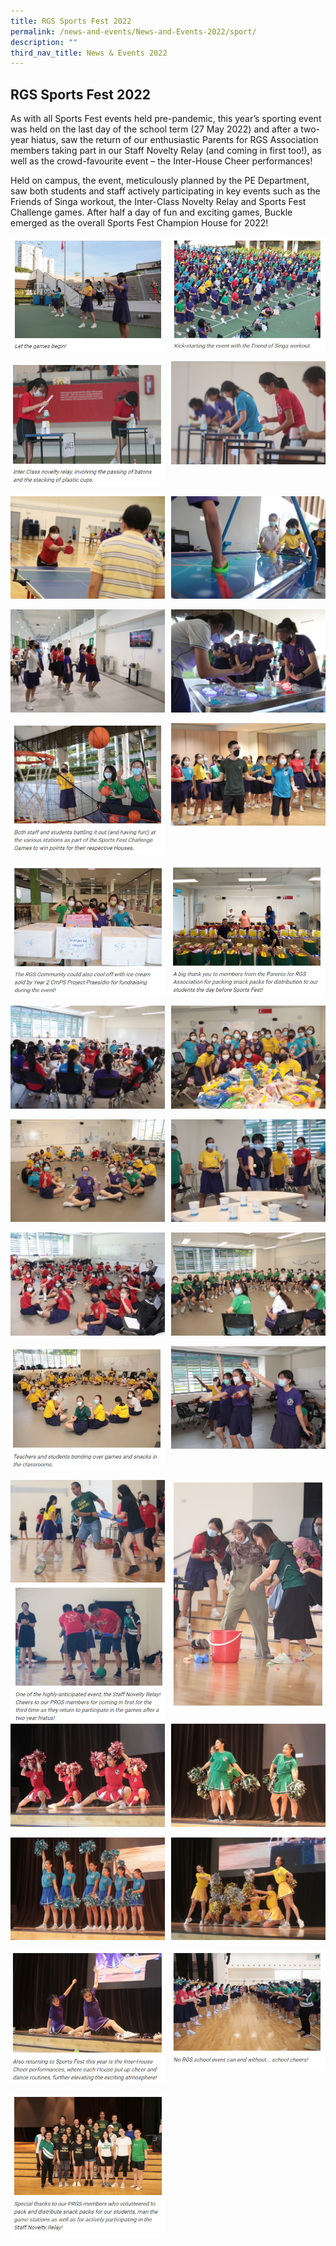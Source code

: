 ```yaml
---
title: RGS Sports Fest 2022
permalink: /news-and-events/News-and-Events-2022/sport/
description: ""
third_nav_title: News & Events 2022
---
```

## RGS Sports Fest 2022

As with all Sports Fest events held pre-pandemic, this year’s sporting event was held on the last day of the school term (27 May 2022) and after a two-year hiatus, saw the return of our enthusiastic Parents for RGS Association members taking part in our Staff Novelty Relay (and coming in first too!), as well as the crowd-favourite event – the Inter-House Cheer performances!  
  
Held on campus, the event, meticulously planned by the PE Department, saw both students and staff actively participating in key events such as the Friends of Singa workout, the Inter-Class Novelty Relay and Sports Fest Challenge games. After half a day of fun and exciting games, Buckle emerged as the overall Sports Fest Champion House for 2022!

<img src="/images/sport1.jpg" style="width:49%" align=left>
<img src="/images/sport2.jpg" style="width:49%" align=right>
<br clear="left"><br>

<img src="/images/sport3.jpg" style="width:49%" align=left>
<img src="/images/sport4.jpg" style="width:49%" align=right>
<br clear="left"><br>

<img src="/images/sport5.jpg" style="width:49%" align=left>
<img src="/images/sport6.jpg" style="width:49%" align=right>
<br clear="left"><br>

<img src="/images/sport7.jpg" style="width:49%" align=left>
<img src="/images/sport8.jpg" style="width:49%" align=right>
<br clear="left"><br>

<img src="/images/sport9.jpg" style="width:49%" align=left>
<img src="/images/sport10.jpg" style="width:49%" align=right>
<br clear="left"><br>

<img src="/images/sport11.jpg" style="width:49%" align=left>
<img src="/images/sport12.jpg" style="width:49%" align=right>
<br clear="left"><br>

<img src="/images/sport13.jpg" style="width:49%" align=left>
<img src="/images/sport14.jpg" style="width:49%" align=right>
<br clear="left"><br>

<img src="/images/sport15.jpg" style="width:49%" align=left>
<img src="/images/sport16.jpg" style="width:49%" align=right>
<br clear="left"><br>

<img src="/images/sport17.jpg" style="width:49%" align=left>
<img src="/images/sport18.jpg" style="width:49%" align=right>
<br clear="left"><br>

<img src="/images/sport19.jpg" style="width:49%" align=left>
<img src="/images/sport20.jpg" style="width:49%" align=right>
<br clear="left"><br>

<img src="/images/sport21.jpg" style="width:49%" align=left>
<img src="/images/sport22.jpg" style="width:49%" align=right>
<img src="/images/sport23.jpg" style="width:49%" align=left>
<br clear=left>

<img src="/images/sport24.jpg" style="width:49%" align=left>
<img src="/images/sport25.jpg" style="width:49%" align=right>
<br clear="left"><br>

<img src="/images/sport26.jpg" style="width:49%" align=left>
<img src="/images/sport27.jpg" style="width:49%" align=right>
<br clear="left"><br>

<img src="/images/sport28.jpg" style="width:49%" align=left>
<img src="/images/sport29.jpg" style="width:49%" align=right>
<br clear="left"><br>

<img src="/images/sport30.jpg" style="width:49%" align=left>